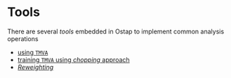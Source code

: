 # Tools 

There are several _tools_ embedded in Ostap to implement common analysis operations  
   * [using `TMVA`](.//tools/tmva.md) 
   * [training `TMVA`  using _chopping_ approach](tools/chopping.md) 
   * [_Reweighting_](../tools/reweighting.md) 

